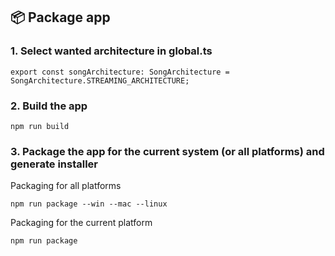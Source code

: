 ## 📦 Package app

### 1. Select wanted architecture in global.ts

```
export const songArchitecture: SongArchitecture = SongArchitecture.STREAMING_ARCHITECTURE;
```

### 2. Build the app

```
npm run build
```

### 3. Package the app for the current system (or all platforms) and generate installer

Packaging for all platforms

```
npm run package --win --mac --linux
```

Packaging for the current platform

```
npm run package
```
